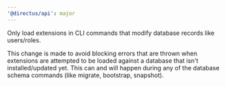 ```yaml
---
'@directus/api': major
---
```


Only load extensions in CLI commands that modify database records like users/roles.

This change is made to avoid blocking errors that are thrown when extensions are attempted to be loaded against a database that isn't installed/updated yet. This can and will happen during any of the database schema commands (like migrate, bootstrap, snapshot).
